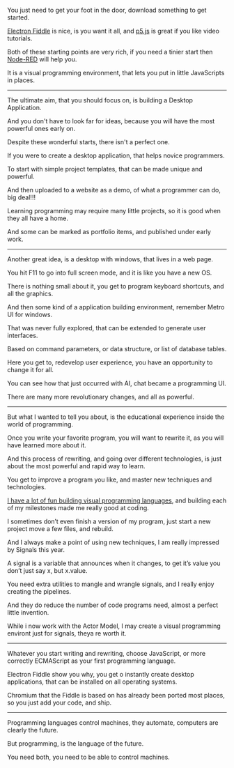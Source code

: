 You just need to get your foot in the door,
download something to get started.

[Electron Fiddle][1] is nice, is you want it all,
and [p5.js][2] is great if you like video tutorials.

Both of these starting points are very rich,
if you need a tinier start then [Node-RED][3] will help you.

It is a visual programming environment,
that lets you put in little JavaScripts in places.

---

The ultimate aim, that you should focus on,
is building a Desktop Application.

And you don't have to look far for ideas,
because you will have the most powerful ones early on.

Despite these wonderful starts,
there isn't a perfect one.

If you were to create a desktop application,
that helps novice programmers.

To start with simple project templates,
that can be made unique and powerful.

And then uploaded to a website as a demo,
of what a programmer can do, big deal!!!

Learning programming may require many little projects,
so it is good when they all have a home.

And some can be marked as portfolio items,
and published under early work.

---

Another great idea, is a desktop with windows,
that lives in a web page.

You hit F11 to go into full screen mode,
and it is like you have a new OS.

There is nothing small about it,
you get to program keyboard shortcuts, and all the graphics.

And then some kind of a application building environment,
remember Metro UI for windows.

That was never fully explored,
that can be extended to generate user interfaces.

Based on command parameters,
or data structure, or list of database tables.

Here you get to, redevelop user experience,
you have an opportunity to change it for all.

You can see how that just occurred with AI,
chat became a programming UI.

There are many more revolutionary changes,
and all as powerful.

---

But what I wanted to tell you about,
is the educational experience inside the world of programming.

Once you write your favorite program,
you will want to rewrite it, as you will have learned more about it.

And this process of rewriting, and going over different technologies,
is just about the most powerful and rapid way to learn.

You get to improve a program you like,
and master new techniques and technologies.

[I have a lot of fun building visual programming languages][4],
and building each of my milestones made me really good at coding.

I sometimes don’t even finish a version of my program,
just start a new project move a few files, and rebuild.

And I always make a point of using new techniques,
I am really impressed by Signals this year.

A signal is a variable that announces when it changes,
to get it’s value you don’t just say x, but x.value.

You need extra utilities to mangle and wrangle signals,
and I really enjoy creating the pipelines.

And they do reduce the number of code programs need,
almost a perfect little invention.

While i now work with the Actor Model,
I may create a visual programming environt just for signals, theya re worth it.

---

Whatever you start writing and rewriting,
choose JavaScript, or more correctly ECMAScript as your first programming language.

Electron Fiddle show you why, you get o instantly create desktop applications,
that can be installed on all operating systems.

Chromium that the Fiddle is based on has already been ported most places,
so you just add your code, and ship.

---

Programming languages control machines, they automate,
computers are clearly the future.

But programming,
is the language of the future.

You need both,
you need to be able to control machines.

[1]: https://www.electronjs.org/fiddle
[2]: https://www.youtube.com/watch?v=8j0UDiN7my4&list=PLglp04UYZK_PrN6xWo_nJ-8kzyXDyFUwi
[3]: https://nodered.org/
[4]: https://catpea.github.io/mawp/
